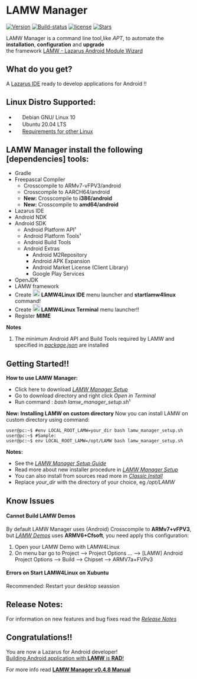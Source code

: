 # LAMW Manager


[![Version](https://img.shields.io/badge/Release-v0.4.8-blue)](https://github.com/dosza/LAMWManager-linux/blob/v0.4.8/lamw_manager/docs/release_notes.md#v048---mar-8-2022) [![Build-status](https://img.shields.io/badge/build-stable-brightgreen)](https://github.com/dosza/LAMWManager-linux/releases/download/v0.4.8/lamw_manager_setup.sh) [![license](https://img.shields.io/github/license/dosza/LAMWManager-linux)](https://github.com/dosza/LAMWManager-linux/blob/master/LICENSE) [![Stars](https://img.shields.io/github/stars/dosza/LAMWManager-linux?style=default)](https://github.com/dosza/LAMWManager-linux/stargazers)

LAMW Manager is a command line tool,like *APT*, to automate the **installation**, **configuration** and **upgrade**<br/>the framework [LAMW - Lazarus Android Module Wizard](https://github.com/jmpessoa/lazandroidmodulewizard)


What do you get?
---
A [Lazarus IDE](http://www.lazarus-ide.org) ready to develop applications for Android !!

Linux Distro Supported:
---
	
<p>
	<ul>
		<li><img src="https://www.debian.org/logos/openlogo-nd.svg" style="width: 16px;"/> Debian GNU/ Linux 10</li>
		<li><img src="https://assets.ubuntu.com/v1/29985a98-ubuntu-logo32.png" style="width: 16px;"/> Ubuntu 20.04 LTS</li>
		<li><img src="https://upload.wikimedia.org/wikipedia/commons/thumb/3/35/Tux.svg/249px-Tux.svg.png" style="width: 16px;"/> <a href="https://github.com/dosza/LAMWManager-linux/blob/master/lamw_manager/docs/other-distros-info.md">Requirements for other Linux</a></li>
	</ul>
</p>


LAMW Manager install the following [dependencies] tools:
---
+	Gradle
+	Freepascal Compiler
	+	Crosscompile to ARMv7-vFPV3/android
	+ 	Crosscompile to AARCH64/android
	+	**New:** Crosscompile to **i386/android**
	+	**New:** Crosscompile to **amd64/android**
+	Lazarus IDE
+	Android NDK
+	Android SDK
	+	Android Platform API¹
	+	Android Platform Tools¹
	+ 	Android Build Tools
	+	Android Extras
		+	Android M2Repository
		+	Android APK Expansion
		+	Android Market License (Client Library)
		+	Google Play Services
+	OpenJDK
+	LAMW framework
+	Create **<img src="https://gitlab.com/freepascal.org/lazarus/lazarus/-/raw/main/images/icons/lazarus_orange.ico" style="width: 20px"/> LAMW4Linux IDE** menu launcher and **startlamw4linux** command!
+	Create **<img src="https://upload.wikimedia.org/wikipedia/commons/thumb/d/da/GNOME_Terminal_icon_2019.svg/240px-GNOME_Terminal_icon_2019.svg.png" style="width: 20px;"/> LAMW4Linux Terminal** menu launcher!!
+	Register **MIME**


**Notes**
1. The minimum Android API and Build Tools required by LAMW and specified in [*package.json*](https://github.com/jmpessoa/lazandroidmodulewizard/blob/master/package.json) are installed 

Getting Started!!
---
**How to use LAMW Manager:**
+	Click here to download [*LAMW Manager Setup*](https://github.com/dosza/LAMWManager-linux/releases/download/v0.4.8/lamw_manager_setup.sh)
+	Go to download directory and right click *Open in Terminal*
+	Run command : *bash lamw_manager_setup.sh*¹


**New: Installing LAMW on custom directory**
Now you  can install LAMW on custom directory using command:


```console 
user@pc:~$ #env LOCAL_ROOT_LAMW=your_dir bash lamw_manager_setup.sh
user@pc:~$ #Sample:
user@pc:~$ env LOCAL_ROOT_LAMW=/opt/LAMW bash lamw_manager_setup.sh
```

**Notes:**
+	See the [*LAMW Manager Setup Guide*](https://drive.google.com/open?id=1B6fvTgJ-W7OS7I4mGCZ4sH0U3GqyAeUg)
+	Read more about new installer procedure in [*LAMW Manager Setup*](https://github.com/dosza/LAMWManager-linux/blob/master/lamw_manager/docs/lamw_manager_setup.md)
+	You can also install from sources read more in [*Classic Install*](https://github.com/dosza/LAMWManager-linux/blob/master/lamw_manager/docs/classic-install.md)
+	Replace *your_dir* with the directory of your choice, eg */opt/LAMW*

Know Issues
---
#### Cannot Build LAMW Demos ####

By default LAMW Manager uses (Android) Crosscompile to **ARMv7+vFPV3**, but [*LAMW Demos*](https://github.com/jmpessoa/lazandroidmodulewizard/tree/master/demos) uses **ARMV6+Cfsoft**, you need apply this configuration:
1.	Open your LAMW Demo with LAMW4Linux
2.	On menu bar go to Project --> Project Options ... --> [LAMW] Android Project Options --> Build --> Chipset --> ARMV7a+FVPv3

#### Errors on Start LAMW4Linux on Xubuntu ####
Recommended: Restart your desktop seassion


Release Notes:
---
For information on new features and bug fixes read the [*Release Notes*](https://github.com/dosza/LAMWManager-linux/blob/v0.4.8/lamw_manager/docs/release_notes.md#v048---mar-8-2022)

Congratulations!!
---
You are now a Lazarus for Android developer!</br>[Building Android application with **LAMW** is **RAD**!](https://drive.google.com/open?id=1CeDDpuDfRwYrKpN7VHbossH6GfZUfqjm)

For more info read [**LAMW Manager v0.4.8 Manual**](https://github.com/dosza/LAMWManager-linux/blob/v0.4.8/lamw_manager/docs/man.md)

